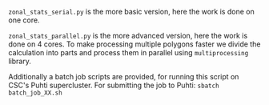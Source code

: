 `zonal_stats_serial.py` is the more basic version, here the work is done on one core. 

`zonal_stats_parallel.py` is the more advanced version, here the work is done on 4 cores. To make processing multiple polygons faster we divide the calculation into parts and process them in parallel using `multiprocessing` library. 

Additionally a batch job scripts are provided, for running this script on CSC's Puhti supercluster. For submitting the job to Puhti:
`sbatch batch_job_XX.sh`